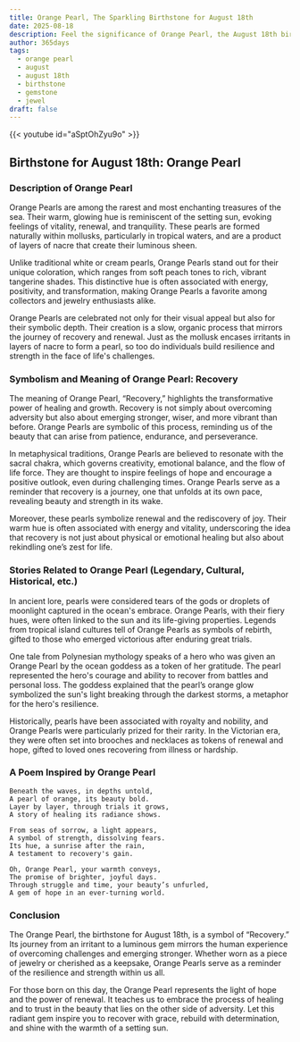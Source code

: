 ```yaml
---
title: Orange Pearl, The Sparkling Birthstone for August 18th
date: 2025-08-18
description: Feel the significance of Orange Pearl, the August 18th birthstone symbolizing Recovery. Let its beauty and meaning brighten your day.
author: 365days
tags:
  - orange pearl
  - august
  - august 18th
  - birthstone
  - gemstone
  - jewel
draft: false
---
```


{{< youtube id="aSptOhZyu9o" >}}

## Birthstone for August 18th: Orange Pearl

### Description of Orange Pearl

Orange Pearls are among the rarest and most enchanting treasures of the sea. Their warm, glowing hue is reminiscent of the setting sun, evoking feelings of vitality, renewal, and tranquility. These pearls are formed naturally within mollusks, particularly in tropical waters, and are a product of layers of nacre that create their luminous sheen.

Unlike traditional white or cream pearls, Orange Pearls stand out for their unique coloration, which ranges from soft peach tones to rich, vibrant tangerine shades. This distinctive hue is often associated with energy, positivity, and transformation, making Orange Pearls a favorite among collectors and jewelry enthusiasts alike.

Orange Pearls are celebrated not only for their visual appeal but also for their symbolic depth. Their creation is a slow, organic process that mirrors the journey of recovery and renewal. Just as the mollusk encases irritants in layers of nacre to form a pearl, so too do individuals build resilience and strength in the face of life's challenges.

### Symbolism and Meaning of Orange Pearl: Recovery

The meaning of Orange Pearl, “Recovery,” highlights the transformative power of healing and growth. Recovery is not simply about overcoming adversity but also about emerging stronger, wiser, and more vibrant than before. Orange Pearls are symbolic of this process, reminding us of the beauty that can arise from patience, endurance, and perseverance.

In metaphysical traditions, Orange Pearls are believed to resonate with the sacral chakra, which governs creativity, emotional balance, and the flow of life force. They are thought to inspire feelings of hope and encourage a positive outlook, even during challenging times. Orange Pearls serve as a reminder that recovery is a journey, one that unfolds at its own pace, revealing beauty and strength in its wake.

Moreover, these pearls symbolize renewal and the rediscovery of joy. Their warm hue is often associated with energy and vitality, underscoring the idea that recovery is not just about physical or emotional healing but also about rekindling one’s zest for life.

### Stories Related to Orange Pearl (Legendary, Cultural, Historical, etc.)

In ancient lore, pearls were considered tears of the gods or droplets of moonlight captured in the ocean's embrace. Orange Pearls, with their fiery hues, were often linked to the sun and its life-giving properties. Legends from tropical island cultures tell of Orange Pearls as symbols of rebirth, gifted to those who emerged victorious after enduring great trials.

One tale from Polynesian mythology speaks of a hero who was given an Orange Pearl by the ocean goddess as a token of her gratitude. The pearl represented the hero's courage and ability to recover from battles and personal loss. The goddess explained that the pearl’s orange glow symbolized the sun's light breaking through the darkest storms, a metaphor for the hero's resilience.

Historically, pearls have been associated with royalty and nobility, and Orange Pearls were particularly prized for their rarity. In the Victorian era, they were often set into brooches and necklaces as tokens of renewal and hope, gifted to loved ones recovering from illness or hardship.

### A Poem Inspired by Orange Pearl

```
Beneath the waves, in depths untold,  
A pearl of orange, its beauty bold.  
Layer by layer, through trials it grows,  
A story of healing its radiance shows.

From seas of sorrow, a light appears,  
A symbol of strength, dissolving fears.  
Its hue, a sunrise after the rain,  
A testament to recovery's gain.

Oh, Orange Pearl, your warmth conveys,  
The promise of brighter, joyful days.  
Through struggle and time, your beauty’s unfurled,  
A gem of hope in an ever-turning world.
```

### Conclusion

The Orange Pearl, the birthstone for August 18th, is a symbol of “Recovery.” Its journey from an irritant to a luminous gem mirrors the human experience of overcoming challenges and emerging stronger. Whether worn as a piece of jewelry or cherished as a keepsake, Orange Pearls serve as a reminder of the resilience and strength within us all.

For those born on this day, the Orange Pearl represents the light of hope and the power of renewal. It teaches us to embrace the process of healing and to trust in the beauty that lies on the other side of adversity. Let this radiant gem inspire you to recover with grace, rebuild with determination, and shine with the warmth of a setting sun.
